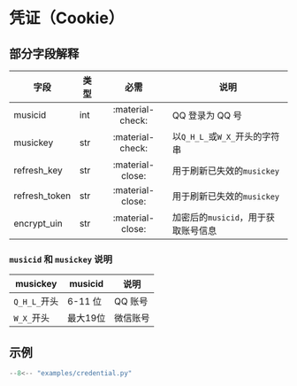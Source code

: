 # 凭证（Cookie）

## 部分字段解释

| 字段          | 类型 |       必需       | 说明                                |
| ------------- | ---- | :--------------: | ----------------------------------- |
| musicid       | int  | :material-check: | QQ 登录为 QQ 号                     |
| musickey      | str  | :material-check: | 以`Q_H_L_`或`W_X_`开头的字符串      |
| refresh_key   | str  | :material-close: | 用于刷新已失效的`musickey`          |
| refresh_token | str  | :material-close: | 用于刷新已失效的`musickey`          |
| encrypt_uin   | str  | :material-close: | 加密后的`musicid`，用于获取账号信息 |

### `musicid` 和 `musickey` 说明

| musickey     | musicid  | 说明     |
| ------------ | -------- | -------- |
| `Q_H_L_`开头 | 6-11 位  | QQ 账号  |
| `W_X_`开头   | 最大19位 | 微信账号 |

## 示例

```Python
--8<-- "examples/credential.py"
```
